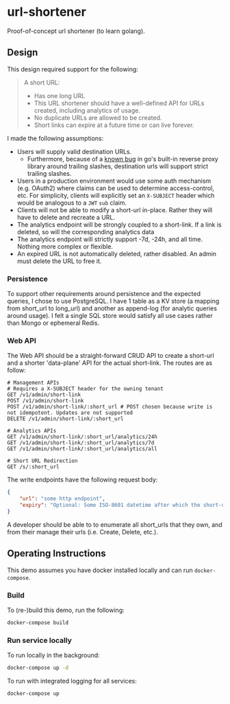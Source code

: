 # url-shortener
Proof-of-concept url shortener (to learn golang).

## Design
This design required support for the following:

> A short URL:
> - Has one long URL
> - This URL shortener should have a well-defined API for URLs created, including analytics of usage.
> - No duplicate URLs are allowed to be created.
> - Short links can expire at a future time or can live forever.

I made the following assumptions:
- Users will supply valid destination URLs.
  - Furthermore, because of a [known bug](https://github.com/golang/go/pull/50339) in go's built-in reverse proxy library around trailing slashes, destination urls will support strict trailing slashes.
- Users in a production environment would use some auth mechanism (e.g. OAuth2) where claims can be used to determine access-control, etc. For simplicity, clients will explicitly set an `X-SUBJECT` header which would be analogous to a `JWT` `sub` claim.
- Clients will not be able to modify a short-url in-place. Rather they will have to delete and recreate a URL.
- The analytics endpoint will be strongly coupled to a short-link. If a link is deleted, so will the corresponding analytics data
- The analytics endpoint will strictly support -7d, -24h, and all time. Nothing more complex or flexible.
- An expired URL is not automatically deleted, rather disabled. An admin must delete the URL to free it.

### Persistence
To support other requirements around persistence and the expected queries, I chose to use PostgreSQL. I have 1 table as a KV store (a mapping from short_url to long_url) and another as append-log (for analytic queries around usage). I felt a single SQL store would satisfy all use cases rather than Mongo or ephemeral Redis.

### Web API
The Web API should be a straight-forward CRUD API to create a short-url and a shorter 'data-plane' API for the actual short-link.
The routes are as follow:
```
# Management APIs
# Requires a X-SUBJECT header for the owning tenant
GET /v1/admin/short-link
POST /v1/admin/short-link
POST /v1/admin/short-link/:short_url # POST chosen because write is not idempotent. Updates are not supported
DELETE /v1/admin/short-link/:short_url

# Analytics APIs
GET /v1/admin/short-link/:short_url/analytics/24h
GET /v1/admin/short-link/:short_url/analytics/7d
GET /v1/admin/short-link/:short_url/analytics/all

# Short URL Redirection
GET /s/:short_url
```

The write endpoints have the following request body:
```json
{
    "url": "some http endpoint",
    "expiry": "Optional: Some ISO-8601 datetime after which the short-url is disabled" 
}
```

A developer should be able to to enumerate all short_urls that they own, and from their manage their urls (i.e. Create, Delete, etc.).

## Operating Instructions
This demo assumes you have docker installed locally and can run `docker-compose`.

### Build
To (re-)build this demo, run the following:
```sh
docker-compose build
```

### Run service locally
To run locally in the background:
```sh
docker-compose up -d
```

To run with integrated logging for all services:
```sh
docker-compose up
```
